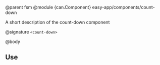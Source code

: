 @parent fsm
@module {can.Component} easy-app/components/count-down <count-down>

A short description of the count-down component

@signature `<count-down>`

@body

## Use

